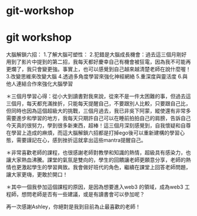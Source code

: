 # git-workshop
# git workshop
大腦解鎖六招：
1.了解大腦可塑性：
2.犯錯是大腦成長機會：過去這三個月剛好用到了影片中提到的第二招，我每天都好慶幸自己有機會被狂電，因為我不可能再更爛了，我只會變更強。事實上，也可以感覺到自己越來越清楚老師在說什麼喔！
3.改變思維來改變大腦
4.透過多角度學習來強化神經網絡
5.重深度與靈活度
6.與他人連結合作來強化大腦學習

＊三個月學習心得：從小大到讀書對我來說，從來不是一件太困難的事，但過去這三個月，每天都充滿挫折，只能每天提醒自己，不要跟別人比較，只要跟自己比，但同時也因為這個超級大的挑戰，三個月過去，我已非吳下阿蒙，縱使還有非常多需要進步和學習的地方，我每天只期許自己可以在睡前拍拍自己的肩膀，告訴自己今天真的很努力，學到很多新東西，超棒！這三個月深刻感覺到，自我懷疑和自尊在學習上造成的麻煩，而這大腦解鎖六招都是打掉ego後可以重新建構的學習心態，需要謹記在心，感到挫折這就拿出這些mantra提醒自己。

＊非常喜歡老師的課程，也很感謝老師對教學和知識的熱情，超級具有感染力，也讓大家熱血沸騰。課堂的氣氛是雙向的，學生的回饋讓老師更願意分享，老師的熱情也更激起學生的學習興致。我會做好班代的角色，繼續在課堂上回答老師問題，讓大家更嗨，更敢於開口！

＊其中一個我參加這個課程的原因，是因為想要進入web3 的領域，成為web3 工程師，想問老師是否有一些建議，或是有讀書會可以參加呢？

再一次感謝Ashley，你絕對是我到目前為止最喜歡的老師！
